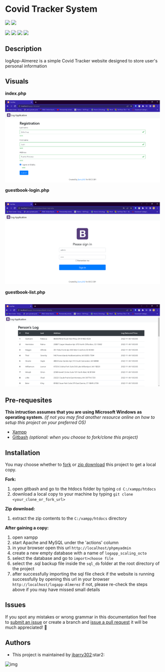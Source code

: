 # Covid Tracker System
<p align="left">
  <img src="https://img.shields.io/github/forks/jbarry302/logApp-Almerez?style=social"/>
  <img src="https://img.shields.io/github/stars/jbarry302/logApp-Almerez?style=social"/>
</p>
<p align="left">
  <img src="https://img.shields.io/github/contributors/jbarry302/logApp-Almerez"/> 
  <img src="https://img.shields.io/github/commit-activity/m/jbarry302/logApp-Almerez"/>
  <img src="https://img.shields.io/github/languages/code-size/jbarry302/logApp-Almerez"/>
  <img src="https://img.shields.io/github/directory-file-count/jbarry302/logApp-Almerez"/>
</p>


## Description
logApp-Almerez is a simple Covid Tracker website designed to store user's personal information

## Visuals
<b>index.php</b>
<p align="center">
  <img src="/img/index.png" alt="img_index"/>
</p>
<b>guestbook-login.php</b></br></br>
<p align="center">
  <img src="/img/guestbook-login.png" alt="img_login"/>
</p>
<b>guestbook-list.php</b></br></br>
<p align="center">
  <img src="/img/guestbook-list.png" alt="img_list"/>
</p>


## Pre-requesites
<p> <strong>This intruction assumes that you are using Microsoft Windows as operating system.</strong> <i> (if not you may find another resource online on how to setup this project on your preferred OS)</i> </p>

<ul>
  <!-- <li><a href="https://code.visualstudio.com/download">Vscode</a> </br></li> -->
  <li><a href="https://www.apachefriends.org/download.html">Xampp</a></li>
  <li><a href="https://git-scm.com/download/win">Gitbash</a> <i>(optional: when you choose to fork/clone this project)</i></li>
</ul>

## Installation
<p> You may choose whether to <a href="https://github.com/jbarry302/logApp-Almerez/fork">fork</a> or <a href="https://github.com/jbarry302/logApp-Almerez/archive/refs/heads/main.zip">zip download</a> this project to get a local copy. </p>
<b>Fork:</b>
<ol>
  <li>open gitbash and go to the htdocs folder by typing <code>cd C:/xampp/htdocs</code> </li>
  <li>download a local copy to your machine by typing <code>git clone &lt;your_clone_or_fork_url&gt;</code></li>
</ol>
<b>Zip download:</b>
<ol>
  <li>extract the zip contents to the <code>C:/xampp/htdocs</code> directory </li>
</ol>
<b>After gaining a copy:</b>
<ol>
  <li>open xampp </li>
  <li>start Apache and MySQL under the 'actions' column </li>
  <li>in your browser open this url <code>http://localhost/phpmyadmin</code> </li>
  <li>create a new empty database with a name of <code>logapp_scaling_octo</code> </li>
  <li>select the database and go to <code>import&gt;choose file</code> </li>
  <li>select the .sql backup file inside the <code>sql_db</code> folder at the root directory of the project</li>
  <li>after successfully importing the sql file check if the website is running successfully by opening this url in your browser <code>http://localhost/logapp-Almerez</code> if not, please re-check the steps above if you may have missed small details </li>
</ol>

## Issues
If you spot any mistakes or wrong grammar in this documentation feel free to <a href="https://github.com/jbarry302/logApp-Almerez/issues/new">submit an issue</a> or create a branch and <a href="https://github.com/jbarry302/logApp-Almerez/compare">issue a pull request</a> it will be much appreciated! :pray:


## Authors
<ul>
  <li> This project is maintained by <a href="https://github.com/jbarry302">jbarry302</a>:star2: </li>
</ul>
<p align="left"> 
  <img width="300" height="300" alt="img"
       src="https://scontent.fmnl13-2.fna.fbcdn.net/v/t1.6435-9/132860150_1982552961893251_4321890564824053075_n.jpg?_nc_cat=110&ccb=1-7&_nc_sid=09cbfe&_nc_eui2=AeEPfEAxZnuZ_1FLo--B-4sgPr-BvlYozw0-v4G-VijPDZ612aK1iOSMn5PxLv-ivbU2KV9S8xZVrnD3TWWv97jv&_nc_ohc=axKPbvaiIxwAX93TQxH&_nc_ht=scontent.fmnl13-2.fna&oh=00_AfAoDYhZmAVCsEApPIhF6qqU0KaD6DPi-qMO8xB6Os7z8g&oe=638F08AD" />
</p>


